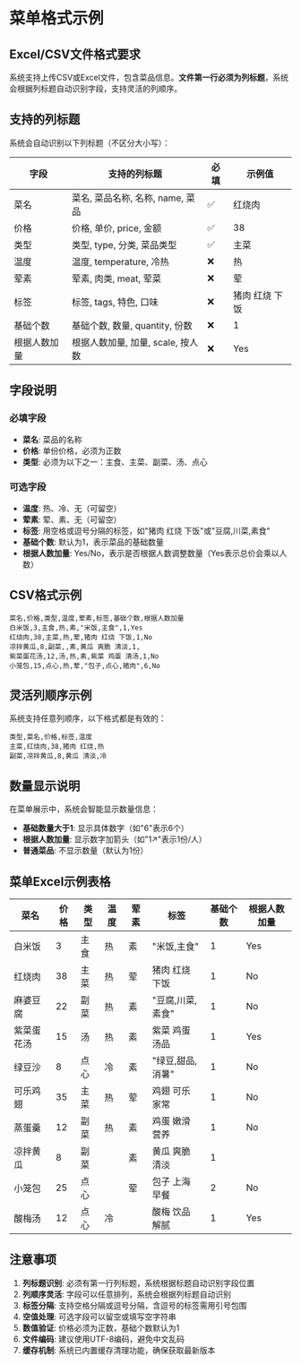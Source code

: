 # 菜单格式示例

## Excel/CSV文件格式要求

系统支持上传CSV或Excel文件，包含菜品信息。**文件第一行必须为列标题**，系统会根据列标题自动识别字段，支持灵活的列顺序。

## 支持的列标题

系统会自动识别以下列标题（不区分大小写）：

| 字段 | 支持的列标题 | 必填 | 示例值 |
|------|-------------|------|--------|
| 菜名 | 菜名, 菜品名称, 名称, name, 菜品 | ✅ | 红烧肉 |
| 价格 | 价格, 单价, price, 金额 | ✅ | 38 |
| 类型 | 类型, type, 分类, 菜品类型 | ✅ | 主菜 |
| 温度 | 温度, temperature, 冷热 | ❌ | 热 |
| 荤素 | 荤素, 肉类, meat, 荤菜 | ❌ | 荤 |
| 标签 | 标签, tags, 特色, 口味 | ❌ | 猪肉 红烧 下饭 |
| 基础个数 | 基础个数, 数量, quantity, 份数 | ❌ | 1 |
| 根据人数加量 | 根据人数加量, 加量, scale, 按人数 | ❌ | Yes |

## 字段说明

### 必填字段

- **菜名**: 菜品的名称
- **价格**: 单份价格，必须为正数
- **类型**: 必须为以下之一：主食、主菜、副菜、汤、点心

### 可选字段

- **温度**: 热、冷、无（可留空）
- **荤素**: 荤、素、无（可留空）  
- **标签**: 用空格或逗号分隔的标签，如"猪肉 红烧 下饭"或"豆腐,川菜,素食"
- **基础个数**: 默认为1，表示菜品的基础数量
- **根据人数加量**: Yes/No，表示是否根据人数调整数量（Yes表示总价会乘以人数）

## CSV格式示例

```csv
菜名,价格,类型,温度,荤素,标签,基础个数,根据人数加量
白米饭,3,主食,热,素,"米饭,主食",1,Yes
红烧肉,38,主菜,热,荤,猪肉 红烧 下饭,1,No
凉拌黄瓜,8,副菜,,素,黄瓜 爽脆 清淡,1,
紫菜蛋花汤,12,汤,热,素,紫菜 鸡蛋 清汤,1,No
小笼包,15,点心,热,荤,"包子,点心,猪肉",6,No
```

## 灵活列顺序示例

系统支持任意列顺序，以下格式都是有效的：

```csv
类型,菜名,价格,标签,温度
主菜,红烧肉,38,猪肉 红烧,热
副菜,凉拌黄瓜,8,黄瓜 清淡,冷
```

## 数量显示说明

在菜单展示中，系统会智能显示数量信息：
- **基础数量大于1**: 显示具体数字（如"6"表示6个）
- **根据人数加量**: 显示数字加箭头（如"1↗"表示1份/人）
- **普通菜品**: 不显示数量（默认为1份）

## 菜单Excel示例表格

|菜名|价格|类型|温度|荤素|标签|基础个数|根据人数加量|
|---|---|---|---|---|---|---|---|
|白米饭|3|主食|热|素|"米饭,主食"|1|Yes|
|红烧肉|38|主菜|热|荤|猪肉 红烧 下饭|1|No|
|麻婆豆腐|22|副菜|热|素|"豆腐,川菜,素食"|1|No|
|紫菜蛋花汤|15|汤|热|素|紫菜 鸡蛋 汤品|1|Yes|
|绿豆沙|8|点心|冷|素|"绿豆,甜品,消暑"|1|No|
|可乐鸡翅|35|主菜|热|荤|鸡翅 可乐 家常|1|No|
|蒸蛋羹|12|副菜|热|素|鸡蛋 嫩滑 营养|1|No|
|凉拌黄瓜|8|副菜||素|黄瓜 爽脆 清淡|1||
|小笼包|25|点心||荤|包子 上海 早餐|2|No|
|酸梅汤|12|点心|冷||酸梅 饮品 解腻|1|Yes|

## 注意事项

1. **列标题识别**: 必须有第一行列标题，系统根据标题自动识别字段位置
2. **列顺序灵活**: 字段可以任意排列，系统会根据列标题自动识别
3. **标签分隔**: 支持空格分隔或逗号分隔，含逗号的标签需用引号包围
4. **空值处理**: 可选字段可以留空或填写空字符串
5. **数值验证**: 价格必须为正数，基础个数默认为1
6. **文件编码**: 建议使用UTF-8编码，避免中文乱码
7. **缓存机制**: 系统已内置缓存清理功能，确保获取最新版本